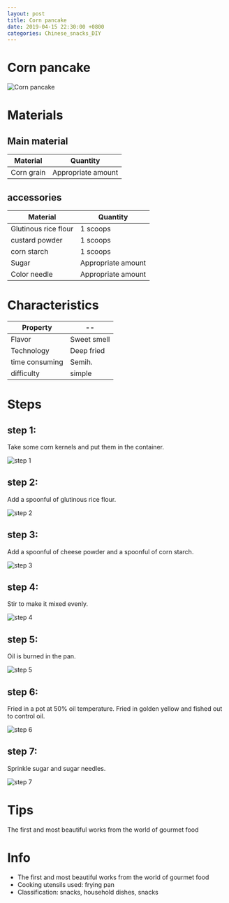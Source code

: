 ```yaml
---
layout: post
title: Corn pancake
date: 2019-04-15 22:30:00 +0800
categories: Chinese_snacks_DIY
---
```


# Corn pancake

![Corn pancake]({{site.baseurl}}/img/400339/400339.jpg)

# Materials


## Main material

Material|Quantity
--|--
Corn grain|Appropriate amount

## accessories

Material|Quantity
--|--
Glutinous rice flour|1 scoops
custard powder|1 scoops
corn starch|1 scoops
Sugar|Appropriate amount
Color needle|Appropriate amount

# Characteristics

Property|--
--|--
Flavor|Sweet smell
Technology|Deep fried
time consuming|Semih.
difficulty|simple

# Steps

## step 1:

Take some corn kernels and put them in the container.

![step 1]({{site.baseurl}}/img/400339/1.jpg)

## step 2:

Add a spoonful of glutinous rice flour.

![step 2]({{site.baseurl}}/img/400339/2.jpg)

## step 3:

Add a spoonful of cheese powder and a spoonful of corn starch.

![step 3]({{site.baseurl}}/img/400339/3.jpg)

## step 4:

Stir to make it mixed evenly.

![step 4]({{site.baseurl}}/img/400339/4.jpg)

## step 5:

Oil is burned in the pan.

![step 5]({{site.baseurl}}/img/400339/5.jpg)

## step 6:

Fried in a pot at 50% oil temperature. Fried in golden yellow and fished out to control oil.

![step 6]({{site.baseurl}}/img/400339/6.jpg)

## step 7:

Sprinkle sugar and sugar needles.

![step 7]({{site.baseurl}}/img/400339/7.jpg)

# Tips

The first and most beautiful works from the world of gourmet food

# Info

- The first and most beautiful works from the world of gourmet food
- Cooking utensils used: frying pan
- Classification: snacks, household dishes, snacks